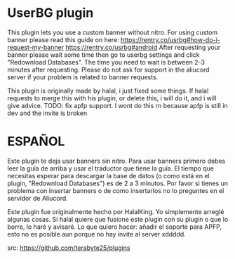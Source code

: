 # UserBG plugin
This plugin lets you use a custom banner without nitro.
For using custom banner please read this guide on here:
https://rentry.co/usrbg#how-do-i-request-my-banner
https://rentry.co/usrbg#android
After requesting your banner please wait some time then go to userbg settings and click "Redownload Databases".
The time you need to wait is between 2-3 minutes after requesting.
Please do not ask for support in the aliucord server if your problem is related to banner requests.

This plugin is originally made by halal, i just fixed some things. If halal requests to merge this with his plugin, or delete this, i will do it, and i will give advice.
TODO: fix apfp support. I wont do this rn because apfp is still in dev and the invite is broken 

# ESPAÑOL
Este plugin te deja usar banners sin nitro.
Para usar banners primero debes leer la guía de arriba y usar el traductor que tiene la guía.
El tiempo que necesitas esperar para descargar la base de datos (o como está en el plugin, "Redownload Databases") es de 2 a 3 minutos.
Por favor si tienes un problema con insertar banners o de como insertarlos no lo preguntes en el servidor de Aliucord.

Este plugin fue originalmente hecho por HalalKing. Yo simplemente arreglé algunas cosas. Si halal quiere que fusione este plugin con su plugin o que lo borre, lo haré y avisaré.
Lo que quiero hacer: añadir el soporte para APFP, esto no es posible aun porque no hay invite al server xddddd.

src: https://github.com/terabyte25/plugins
